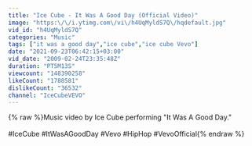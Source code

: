 ```yaml
---
title: "Ice Cube - It Was A Good Day (Official Video)"
image: "https:\/\/i.ytimg.com\/vi\/h4UqMyldS7Q\/hqdefault.jpg"
vid_id: "h4UqMyldS7Q"
categories: "Music"
tags: ["it was a good day","ice cube","ice cube Vevo"]
date: "2021-09-23T06:42:15+03:00"
vid_date: "2009-02-24T23:35:48Z"
duration: "PT5M13S"
viewcount: "148390258"
likeCount: "1788581"
dislikeCount: "36532"
channel: "IceCubeVEVO"
---
```

{% raw %}Music video by Ice Cube performing &quot;It Was A Good Day.&quot;<br /><br />#IceCube #ItWasAGoodDay #Vevo #HipHop #VevoOfficial{% endraw %}
